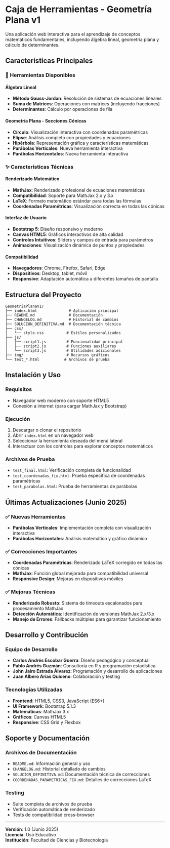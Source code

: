 # Caja de Herramientas - Geometría Plana v1

Una aplicación web interactiva para el aprendizaje de conceptos matemáticos fundamentales, incluyendo álgebra lineal, geometría plana y cálculo de determinantes.

## Características Principales

### 🔧 Herramientas Disponibles

#### Álgebra Lineal
- **Método Gauss-Jordan**: Resolución de sistemas de ecuaciones lineales
- **Suma de Matrices**: Operaciones con matrices (incluyendo fracciones)
- **Determinantes**: Cálculo por operaciones de fila

#### Geometría Plana - Secciones Cónicas
- **Círculo**: Visualización interactiva con coordenadas paramétricas
- **Elipse**: Análisis completo con propiedades y ecuaciones
- **Hipérbola**: Representación gráfica y características matemáticas
- **Parábolas Verticales**: Nueva herramienta interactiva
- **Parábolas Horizontales**: Nueva herramienta interactiva

### ✨ Características Técnicas

#### Renderizado Matemático
- **MathJax**: Renderizado profesional de ecuaciones matemáticas
- **Compatibilidad**: Soporte para MathJax 2.x y 3.x
- **LaTeX**: Formato matemático estándar para todas las fórmulas
- **Coordenadas Paramétricas**: Visualización correcta en todas las cónicas

#### Interfaz de Usuario
- **Bootstrap 5**: Diseño responsivo y moderno
- **Canvas HTML5**: Gráficos interactivos de alta calidad
- **Controles Intuitivos**: Sliders y campos de entrada para parámetros
- **Animaciones**: Visualización dinámica de puntos y propiedades

#### Compatibilidad
- **Navegadores**: Chrome, Firefox, Safari, Edge
- **Dispositivos**: Desktop, tablet, móvil
- **Responsive**: Adaptación automática a diferentes tamaños de pantalla

## Estructura del Proyecto

```
GeometriaPlanaV1/
├── index.html              # Aplicación principal
├── README.md               # Documentación
├── CHANGELOG.md            # Historial de cambios
├── SOLUCION_DEFINITIVA.md  # Documentación técnica
├── css/
│   └── style.css          # Estilos personalizados
├── js/
│   ├── script1.js         # Funcionalidad principal
│   ├── script2.js         # Funciones auxiliares
│   └── script3.js         # Utilidades adicionales
├── img/                   # Recursos gráficos
└── test_*.html           # Archivos de prueba
```

## Instalación y Uso

### Requisitos
- Navegador web moderno con soporte HTML5
- Conexión a internet (para cargar MathJax y Bootstrap)

### Ejecución
1. Descargar o clonar el repositorio
2. Abrir `index.html` en un navegador web
3. Seleccionar la herramienta deseada del menú lateral
4. Interactuar con los controles para explorar conceptos matemáticos

### Archivos de Prueba
- `test_final.html`: Verificación completa de funcionalidad
- `test_coordenadas_fix.html`: Prueba específica de coordenadas paramétricas
- `test_parabolas.html`: Prueba de herramientas de parábolas

## Últimas Actualizaciones (Junio 2025)

### ✅ Nuevas Herramientas
- **Parábolas Verticales**: Implementación completa con visualización interactiva
- **Parábolas Horizontales**: Análisis matemático y gráfico dinámico

### ✅ Correcciones Importantes
- **Coordenadas Paramétricas**: Renderizado LaTeX corregido en todas las cónicas
- **MathJax**: Función global mejorada para compatibilidad universal
- **Responsive Design**: Mejoras en dispositivos móviles

### ✅ Mejoras Técnicas
- **Renderizado Robusto**: Sistema de timeouts escalonados para procesamiento MathJax
- **Detección Automática**: Identificación de versiones MathJax 2.x/3.x
- **Manejo de Errores**: Fallbacks múltiples para garantizar funcionamiento

## Desarrollo y Contribución

### Equipo de Desarrollo
- **Carlos Andrés Escobar Guerra**: Diseño pedagógico y conceptual
- **Pablo Andrés Guzmán**: Consultoría en R y programación estadística
- **John Jairo Estrada Álvarez**: Programación y desarrollo de aplicaciones
- **Juan Albero Arias Quiceno**: Colaboración y testing

### Tecnologías Utilizadas
- **Frontend**: HTML5, CSS3, JavaScript (ES6+)
- **UI Framework**: Bootstrap 5.1.3
- **Matemáticas**: MathJax 3.x
- **Gráficos**: Canvas HTML5
- **Responsive**: CSS Grid y Flexbox

## Soporte y Documentación

### Archivos de Documentación
- `README.md`: Información general y uso
- `CHANGELOG.md`: Historial detallado de cambios
- `SOLUCION_DEFINITIVA.md`: Documentación técnica de correcciones
- `COORDENADAS_PARAMETRICAS_FIX.md`: Detalles de correcciones LaTeX

### Testing
- Suite completa de archivos de prueba
- Verificación automática de renderizado
- Tests de compatibilidad cross-browser

---

**Versión**: 1.0 (Junio 2025)  
**Licencia**: Uso Educativo  
**Institución**: Facultad de Ciencias y Biotecnología
